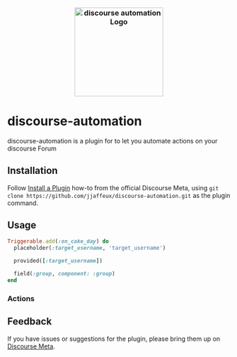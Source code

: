 <h3 align="center">
  <a href="https://github.com/jjaffeux/discourse-automation/blob/master/public/images/discourse-automation.png">
  <img src="https://github.com/jjaffeux/discourse-automation/blob/master/public/images/discourse-automation.png?raw=true" alt="discourse automation Logo" width="200">
  </a>
</h3>

# discourse-automation

discourse-automation is a plugin for to let you automate actions on your discourse Forum

## Installation

Follow [Install a Plugin](https://meta.discourse.org/t/install-a-plugin/19157)
how-to from the official Discourse Meta, using `git clone https://github.com/jjaffeux/discourse-automation.git`
as the plugin command.

## Usage

```ruby
Triggerable.add(:on_cake_day) do
  placeholder(:target_username, 'target_username')

  provided([:target_username])

  field(:group, component: :group)
end
```

### Actions

## Feedback

If you have issues or suggestions for the plugin, please bring them up on
[Discourse Meta](https://meta.discourse.org).

```

```
